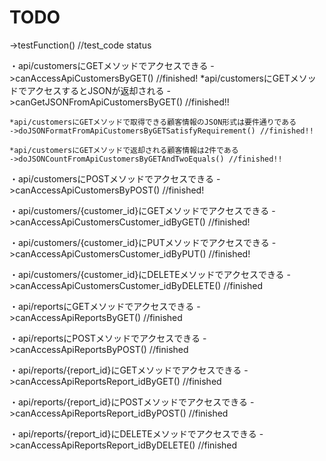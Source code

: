 # TODO
->testFunction() //test_code status

・api/customersにGETメソッドでアクセスできる
->canAccessApiCustomersByGET()  //finished!
    *api/customersにGETメソッドでアクセスするとJSONが返却される
    ->canGetJSONFromApiCustomersByGET() //finished!!

    *api/customersにGETメソッドで取得できる顧客情報のJSON形式は要件通りである
    ->doJSONFormatFromApiCustomersByGETSatisfyRequirement() //finished!!

    *api/customersにGETメソッドで返却される顧客情報は2件である
    ->doJSONCountFromApiCustomersByGETAndTwoEquals() //finished!!


・api/customersにPOSTメソッドでアクセスできる
->canAccessApiCustomersByPOST() //finished!

・api/customers/{customer_id}にGETメソッドでアクセスできる
->canAccessApiCustomersCustomer_idByGET() //finished!

・api/customers/{customer_id}にPUTメソッドでアクセスできる
->canAccessApiCustomersCustomer_idByPUT() //finished!

・api/customers/{customer_id}にDELETEメソッドでアクセスできる
->canAccessApiCustomersCustomer_idByDELETE() //finished

・api/reportsにGETメソッドでアクセスできる
->canAccessApiReportsByGET() //finished

・api/reportsにPOSTメソッドでアクセスできる
->canAccessApiReportsByPOST() //finished

・api/reports/{report_id}にGETメソッドでアクセスできる
->canAccessApiReportsReport_idByGET() //finished

・api/reports/{report_id}にPOSTメソッドでアクセスできる
->canAccessApiReportsReport_idByPOST() //finished

・api/reports/{report_id}にDELETEメソッドでアクセスできる
->canAccessApiReportsReport_idByDELETE() //finished


